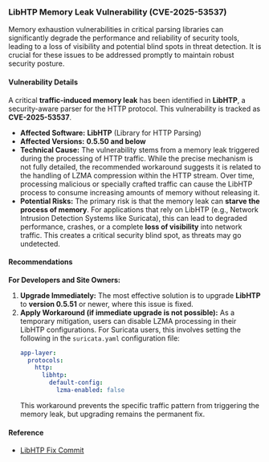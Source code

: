 ### LibHTP Memory Leak Vulnerability (CVE-2025-53537)

Memory exhaustion vulnerabilities in critical parsing libraries can significantly degrade the performance and reliability of security tools, leading to a loss of visibility and potential blind spots in threat detection. It is crucial for these issues to be addressed promptly to maintain robust security posture.

#### Vulnerability Details

A critical **traffic-induced memory leak** has been identified in **LibHTP**, a security-aware parser for the HTTP protocol. This vulnerability is tracked as **CVE-2025-53537**.

*   **Affected Software:** **LibHTP** (Library for HTTP Parsing)
*   **Affected Versions:** **0.5.50 and below**
*   **Technical Cause:** The vulnerability stems from a memory leak triggered during the processing of HTTP traffic. While the precise mechanism is not fully detailed, the recommended workaround suggests it is related to the handling of LZMA compression within the HTTP stream. Over time, processing malicious or specially crafted traffic can cause the LibHTP process to consume increasing amounts of memory without releasing it.
*   **Potential Risks:** The primary risk is that the memory leak can **starve the process of memory**. For applications that rely on LibHTP (e.g., Network Intrusion Detection Systems like Suricata), this can lead to degraded performance, crashes, or a complete **loss of visibility** into network traffic. This creates a critical security blind spot, as threats may go undetected.

#### Recommendations

**For Developers and Site Owners:**

1.  **Upgrade Immediately:** The most effective solution is to upgrade **LibHTP** to **version 0.5.51** or newer, where this issue is fixed.
2.  **Apply Workaround (if immediate upgrade is not possible):** As a temporary mitigation, users can disable LZMA processing in their LibHTP configurations. For Suricata users, this involves setting the following in the `suricata.yaml` configuration file:
    ```yaml
    app-layer:
      protocols:
        http:
          libhtp:
            default-config:
              lzma-enabled: false
    ```
    This workaround prevents the specific traffic pattern from triggering the memory leak, but upgrading remains the permanent fix.

#### Reference

*   [LibHTP Fix Commit](https://github.com/OISF/libhtp/commit/9037ea35110a0d97be5cedf8d31fb4cd9a38c7a7)